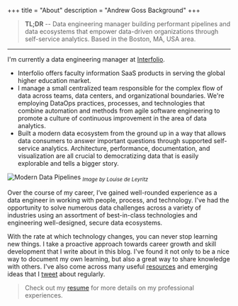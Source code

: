 +++
title = "About"
description = "Andrew Goss Background"
+++
> <b>TL;DR</b> -- Data engineering manager building performant pipelines and data ecosystems that empower data-driven organizations through self-service analytics. Based in the Boston, MA, USA area.

<hr>

I'm currently a data engineering manager at <a href="https://www.interfolio.com" target="_blank">Interfolio</a>.

* Interfolio offers faculty information SaaS products in serving the global higher education market.
* I manage a small centralized team responsible for the complex flow of data across teams, data centers, and organizational boundaries. We're employing DataOps practices, processes, and technologies that combine automation and methods from agile software engineering to promote a culture of continuous improvement in the area of data analytics.
* Built a modern data ecosystem from the ground up in a way that allows data consumers to answer important questions through supported self-service analytics. Architecture, performance, documentation, and visualization are all crucial to democratizing data that is easily explorable and tells a bigger story.

![Modern Data Pipelines](/img/modern_data_pipelines.png "Modern Data Pipelines")
<sub><i>Image by Louise de Leyritz</i></sub>

Over the course of my career, I’ve gained well-rounded experience as a data engineer in working with people, process, and technology. I've had the opportunity to solve numerous data challenges across a variety of industries using an assortment of best-in-class technologies and engineering well-designed, secure data ecosystems.

With the rate at which technology changes, you can never stop learning new things. I take a proactive approach towards career growth and skill development that I write about in this blog. I've found it not only to be a nice way to document my own learning, but also a great way to share knowledge with others. I've also come across many useful <a href="/resources">resources</a> and emerging ideas that I <a href="https://twitter.com/andrewrgoss" target="_blank">tweet</a> about regularly.

> Check out my <a href="/resume">resume</a> for more details on my professional experiences.